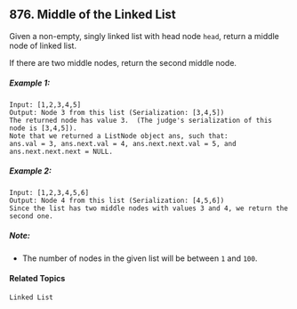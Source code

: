 ## 876. Middle of the Linked List

Given a non-empty, singly linked list with head node `head`, return a middle node of linked list.

If there are two middle nodes, return the second middle node.

##### Example 1: 

```
Input: [1,2,3,4,5]
Output: Node 3 from this list (Serialization: [3,4,5])
The returned node has value 3.  (The judge's serialization of this node is [3,4,5]).
Note that we returned a ListNode object ans, such that:
ans.val = 3, ans.next.val = 4, ans.next.next.val = 5, and ans.next.next.next = NULL.
```

##### Example 2: 

```
Input: [1,2,3,4,5,6]
Output: Node 4 from this list (Serialization: [4,5,6])
Since the list has two middle nodes with values 3 and 4, we return the second one.
```

##### Note:

* The number of nodes in the given list will be between `1` and `100`.

#### Related Topics

`Linked List`
